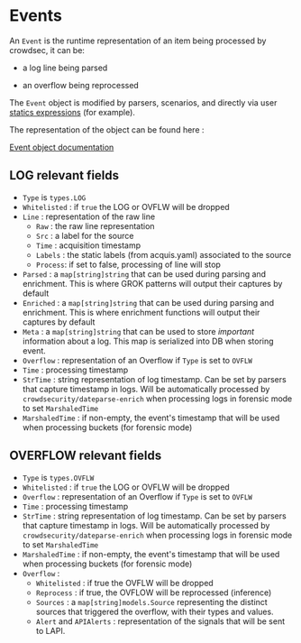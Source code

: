 # Events

An `Event` is the runtime representation of an item being processed by crowdsec, it can be: 

 - a log line being parsed

 - an overflow being reprocessed


The `Event` object is modified by parsers, scenarios, and directly via user [statics expressions](/Crowdsec/v11/references/parsers/#statics) (for example).

The representation of the object can be found here : 

[Event object documentation](https://pkg.go.dev/github.com/crowdsecurity/crowdsec/pkg/types#Event)

## LOG relevant fields

 - `Type` is `types.LOG`
 - `Whitelisted` : if `true` the LOG or OVFLW will be dropped
 - `Line` : representation of the raw line
    - `Raw` : the raw line representation
    - `Src` : a label for the source
    - `Time` : acquisition timestamp
    - `Labels` : the static labels (from acquis.yaml) associated to the source
    - `Process`: if set to false, processing of line will stop
 - `Parsed` : a `map[string]string` that can be used during parsing and enrichment. This is where GROK patterns will output their captures by default
 - `Enriched` : a `map[string]string` that can be used during parsing and enrichment. This is where enrichment functions will output their captures by default
 - `Meta` : a `map[string]string` that can be used to store *important* information about a log. This map is serialized into DB when storing event.
 - `Overflow` : representation of an Overflow if `Type` is set to `OVFLW`
 - `Time` : processing timestamp
 - `StrTime` : string representation of log timestamp. Can be set by parsers that capture timestamp in logs. Will be automatically processed by `crowdsecurity/dateparse-enrich` when processing logs in forensic mode to set `MarshaledTime`
 - `MarshaledTime` : if non-empty, the event's timestamp that will be used when processing buckets (for forensic mode)
 
## OVERFLOW relevant fields

 - `Type` is `types.OVFLW`
 - `Whitelisted` : if `true` the LOG or OVFLW will be dropped
 - `Overflow` : representation of an Overflow if `Type` is set to `OVFLW`
 - `Time` : processing timestamp
 - `StrTime` : string representation of log timestamp. Can be set by parsers that capture timestamp in logs. Will be automatically processed by `crowdsecurity/dateparse-enrich` when processing logs in forensic mode to set `MarshaledTime`
 - `MarshaledTime` : if non-empty, the event's timestamp that will be used when processing buckets (for forensic mode)
 - `Overflow` : 
    - `Whitelisted` : if true the OVFLW will be dropped
    - `Reprocess` : if true, the OVFLOW will be reprocessed (inference)
    - `Sources` : a `map[string]models.Source` representing the distinct sources that triggered the overflow, with their types and values.
    - `Alert` and `APIAlerts` : representation of the signals that will be sent to LAPI.

